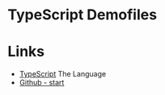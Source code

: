 # TypeScript Demofiles 

# Links

* [TypeScript](https://www.typescriptlang.org/) The Language
* [Github - start](<https://github.com/jweken/demo/tree/master/ts>)
